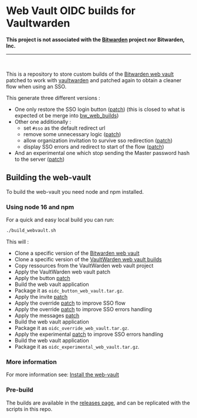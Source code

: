 # Web Vault OIDC builds for Vaultwarden

**This project is not associated with the [Bitwarden](https://bitwarden.com/) project nor Bitwarden, Inc.**

---

<br>

This is a repository to store custom builds of the [Bitwarden web vault](https://github.com/bitwarden/clients/tree/master/apps/web) patched to work with [vaultwarden](https://github.com/dani-garcia/vaultwarden) and patched again to obtain a cleaner flow when using an SSO.

This generate three different versions :

- One only restore the SSO login button ([patch](oidc_button.patch)) (this is closed to what is expected ot be merge into [bw_web_builds](https://github.com/dani-garcia/bw_web_builds))
- Other one additionally :
	- set `#sso` as the default redirect url
	- remove some unnecessary logic ([patch](oidc_override.patch))
	- allow organization invitation to survive sso redirection ([patch](oidc_invite.patch))
	- display SSO errors and redirect to start of the flow ([patch](oidc_sso_errors.patch))
- And an experimental one which stop sending the Master password hash to the server ([patch](oidc_experimental.patch))

## Building the web-vault
To build the web-vault you need node and npm installed.

### Using node 16 and npm
For a quick and easy local build you can run:
```bash
./build_webvault.sh
```

This will :
	
- Clone a specific version of the [Bitwarden web vault](https://github.com/bitwarden/clients/tree/master/apps/web)
- Clone a specific version of the [VaultWarden web vault builds](https://github.com/dani-garcia/bw_web_builds)
- Copy ressources from the VaultWarden web vault project
- Apply the VaultWarden web vault patch
- Apply the button [patch](oidc_button.patch)
- Build the web vault application
- Package it as `oidc_button_web_vault.tar.gz`.
- Apply the invite [patch](oidc_invite.patch)
- Apply the override [patch](oidc_override.patch) to improve SSO flow
- Apply the override [patch](oidc_sso_errors.patch) to improve SSO errors handling
- Apply the messages [patch](oidc_messages.patch)
- Build the web vault application
- Package it as `oidc_override_web_vault.tar.gz`.
- Apply the experimental [patch](oidc_experimental.patch) to improve SSO errors handling
- Build the web vault application
- Package it as `oidc_experimental_web_vault.tar.gz`.

### More information
For more information see: [Install the web-vault](https://github.com/dani-garcia/vaultwarden/wiki/Building-binary#install-the-web-vault)

### Pre-build
The builds are available in the [releases page](https://github.com/Timshel/oidc_web_builds/releases), and can be replicated with the scripts in this repo.
